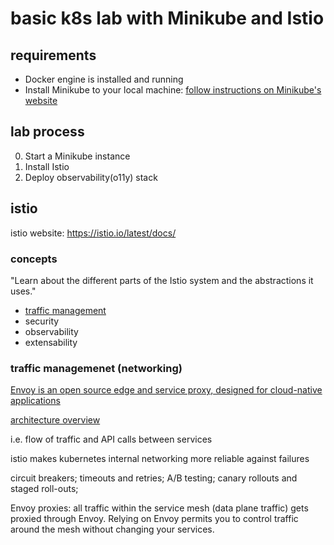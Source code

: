 # basic k8s lab with Minikube and Istio

## requirements

- Docker engine is installed and running
- Install Minikube to your local machine: [follow instructions on Minikube's website](https://minikube.sigs.k8s.io/docs/start/)

## lab process

0. Start a Minikube instance
1. Install Istio
2. Deploy observability(o11y) stack

## istio

istio website: https://istio.io/latest/docs/

### concepts

"Learn about the different parts of the Istio system and the abstractions it uses."

- [traffic management](https://istio.io/latest/docs/concepts/traffic-management/)
- security
- observability
- extensability

### traffic managemenet (networking)

[Envoy is an open source edge and service proxy, designed for cloud-native
applications](https://www.envoyproxy.io/)

[architecture
overview](https://istio.io/latest/docs/ops/deployment/architecture/)

i.e. flow of traffic and API calls between services

istio makes kubernetes internal networking more reliable against failures

circuit breakers; timeouts and retries; A/B testing; canary rollouts and staged roll-outs; 

Envoy proxies: all traffic within the service mesh (data plane traffic) gets
proxied through Envoy. Relying on Envoy permits you to control traffic around
the mesh without changing your services.



